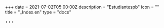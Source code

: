+++
date = 2021-07-02T05:00:00Z
description = "Estudiantespb"
icon = ""
title = "_Index.en"
type = "docs"

+++
